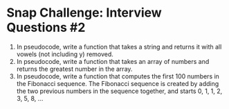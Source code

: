 # Snap Challenge: Interview Questions #2

1. In pseudocode, write a function that takes a string and returns it with all vowels (not including y) removed.
2. In pseudocode, write a function that takes an array of numbers and returns the greatest number in the array.
3. In pseudocode, write a function that computes the first 100 numbers in the Fibonacci sequence. The Fibonacci sequence is created by adding the two previous numbers in the sequence together, and starts 0, 1, 1, 2, 3, 5, 8, ...